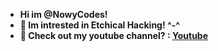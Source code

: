 - **Hi im @NowyCodes!**
- **👀 Im intrested in Etchical Hacking! ^-^**
- **🎉 Check out my youtube channel? : [Youtube](https://www.youtube.com/@Nowyisnothere)**

<!--
**NowyCodes/NowyCodes** is a ✨ _special_ ✨ repository because its `README.md` (this file) appears on your GitHub profile.

Here are some ideas to get you started:

- 🔭 I’m currently working on ...
- 🌱 I’m currently learning ...
- 👯 I’m looking to collaborate on ...
- 🤔 I’m looking for help with ...
- 💬 Ask me about ...
- 📫 How to reach me: ...
- 😄 Pronouns: ...
- ⚡ Fun fact: ...
-->
